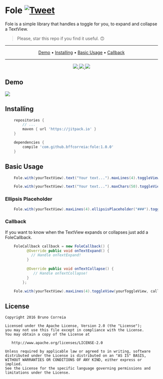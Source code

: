 # Fole [![Tweet](https://img.shields.io/twitter/url/http/shields.io.svg?style=social)](https://twitter.com/intent/tweet?text=Check%20Fole!&url=https%3A%2F%2Fgithub.com%2Fbffcorreia%2Ffole&via=bffcorreia&hashtags=android,androiddev,opensource)

Fole is a simple library that handles a toggle for you, to expand and collapse a TextView.

> Please, star this repo if you find it useful. 🙃

-------
<p align="center">
    <a href="#demo">Demo</a> &bull;
    <a href="#installing">Installing</a> &bull;
    <a href="#basic-usage">Basic Usage</a> &bull;
    <a href="#Callback">Callback</a>
</p>

-------

<p align="center">
  <a href="https://jitpack.io/#bffcorreia/fole">
    <img src="https://jitpack.io/v/bffcorreia/fole.svg">
  </a>
  <a href="https://circleci.com/gh/bffcorreia/fole/tree/master">
      <img src="https://circleci.com/gh/bffcorreia/fole/tree/master.svg?style=svg">
    </a>
  <a href="https://github.com/bffcorreia/fole/blob/master/LICENSE.txt">
    <img src="https://img.shields.io/github/license/bffcorreia/fole.svg">
  </a>
</p>

## Demo
<p>
   <img src="https://raw.githubusercontent.com/bffcorreia/fole/master/fole-sample.gif"/>
</p>

## Installing

``` groovy
    repositories {
        // ...
        maven { url 'https://jitpack.io' }
    }

    dependencies {
        compile 'com.github.bffcorreia:fole:1.0.0'
    }
```

## Basic Usage

``` java
    Fole.with(yourTextView).text("Your text...").maxLines(4).toggleView(yourToggleView);
```

``` java
    Fole.with(yourTextView).text("Your text...").maxChars(50).toggleView(yourToggleView);
```

### Ellipsis Placeholder

``` java
    Fole.with(yourTextView).maxLines(4).ellipsisPlaceholder("###").toggleView(yourToggleView);
```

### Callback

If you want to know when the TextView expands or collapses just add a FoleCallback.

``` java
    FoleCallback callback = new FoleCallback() {
          @Override public void onTextExpand() {
            // Handle onTextExpand!
          }
    
          @Override public void onTextCollapse() {
             // Handle onTextCollapse!
          }
        };
```

``` java
    Fole.with(yourTextView).maxLines(4).toggleView(yourToggleView, callback);
```

## License

    Copyright 2016 Bruno Correia

    Licensed under the Apache License, Version 2.0 (the "License");
    you may not use this file except in compliance with the License.
    You may obtain a copy of the License at

       http://www.apache.org/licenses/LICENSE-2.0

    Unless required by applicable law or agreed to in writing, software
    distributed under the License is distributed on an "AS IS" BASIS,
    WITHOUT WARRANTIES OR CONDITIONS OF ANY KIND, either express or implied.
    See the License for the specific language governing permissions and
    limitations under the License.
